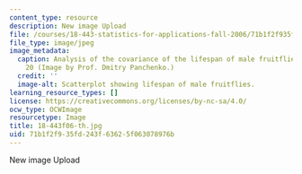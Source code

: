 ```yaml
---
content_type: resource
description: New image Upload
file: /courses/18-443-statistics-for-applications-fall-2006/71b1f2f935fd243f63625f063078976b_18-443f06-th.jpg
file_type: image/jpeg
image_metadata:
  caption: Analysis of the covariance of the lifespan of male fruitflies, from lecture
    20 (Image by Prof. Dmitry Panchenko.)
  credit: ''
  image-alt: Scatterplot showing lifespan of male fruitflies.
learning_resource_types: []
license: https://creativecommons.org/licenses/by-nc-sa/4.0/
ocw_type: OCWImage
resourcetype: Image
title: 18-443f06-th.jpg
uid: 71b1f2f9-35fd-243f-6362-5f063078976b
---
```

New image Upload